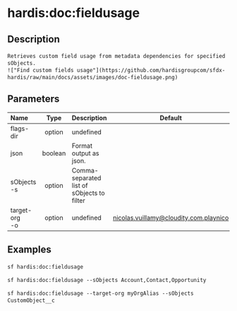 <!-- This file has been generated with command 'sf hardis:doc:plugin:generate'. Please do not update it manually or it may be overwritten -->
# hardis:doc:fieldusage

## Description


    Retrieves custom field usage from metadata dependencies for specified sObjects.
    !["Find custom fields usage"](https://github.com/hardisgroupcom/sfdx-hardis/raw/main/docs/assets/images/doc-fieldusage.png)
  

## Parameters

| Name              |  Type   | Description                                |                 Default                  | Required | Options |
|:------------------|:-------:|:-------------------------------------------|:----------------------------------------:|:--------:|:-------:|
| flags-dir         | option  | undefined                                  |                                          |          |         |
| json              | boolean | Format output as json.                     |                                          |          |         |
| sObjects<br/>-s   | option  | Comma-separated list of sObjects to filter |                                          |          |         |
| target-org<br/>-o | option  | undefined                                  | <nicolas.vuillamy@cloudity.com.playnico> |          |         |

## Examples

```shell
sf hardis:doc:fieldusage
```

```shell
sf hardis:doc:fieldusage --sObjects Account,Contact,Opportunity
```

```shell
sf hardis:doc:fieldusage --target-org myOrgAlias --sObjects CustomObject__c
```


